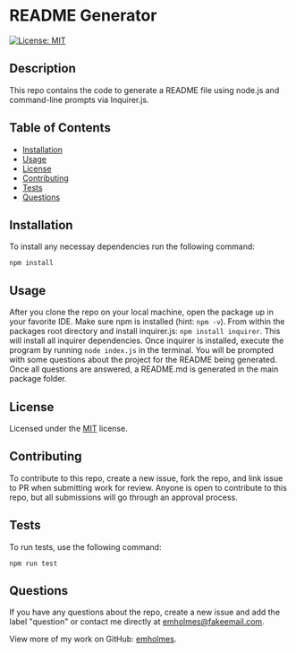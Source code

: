  
  # README Generator 

  [![License: MIT](https://img.shields.io/badge/License-MIT-yellow.svg)](https://opensource.org/licenses/MIT)

  ## Description
  This repo contains the code to generate a README file using node.js and command-line prompts via Inquirer.js.

  ## Table of Contents
  * [Installation](#installation)
  * [Usage](#usage)
  * [License](#license)
  * [Contributing](#contributing)
  * [Tests](#tests)
  * [Questions](#questions)
  
  ## Installation
  To install any necessay dependencies run the following command: 

    npm install

  ## Usage
  After you clone the repo on your local machine, open the package up in your favorite IDE. Make sure npm is installed (hint: `npm -v`). From within the packages root directory and install inquirer.js: `npm install inquirer`. This will install all inquirer dependencies. Once inquirer is installed, execute the program by running `node index.js` in the terminal. You will be prompted with some questions about the project for the README being generated. Once all questions are answered, a README.md is generated in the main package folder. 

  ## License 
 Licensed under the [MIT](https://opensource.org/licenses/MIT) license. 

  ## Contributing
  To contribute to this repo, create a new issue, fork the repo, and link issue to PR when submitting work for review. Anyone is open to contribute to this repo, but all submissions will go through an approval process. 

  ## Tests
  To run tests, use the following command: 
  
    npm run test

  ## Questions
  If you have any questions about the repo, create a new issue and add the label "question" or contact me directly at [emholmes@fakeemail.com](mailto:emholmes@fakeemail.com). 
  
  View more of my work on GitHub: [emholmes](https://github.com/emholmes).
  